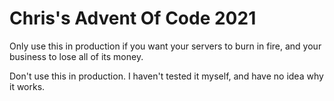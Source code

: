 # Chris's Advent Of Code 2021

Only use this in production if you want your servers to burn in fire,
and your business to lose all of its money.

Don't use this in production. 
I haven't tested it myself, and have no idea why it works.  
